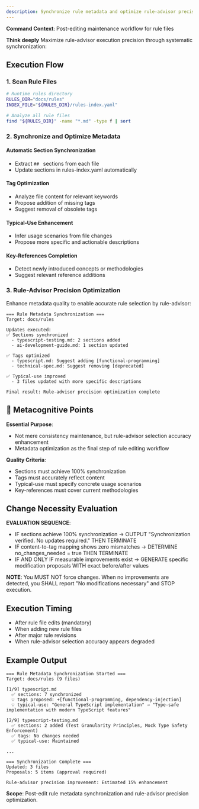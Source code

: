 ```yaml
---
description: Synchronize rule metadata and optimize rule-advisor precision after rule edits
---
```


**Command Context**: Post-editing maintenance workflow for rule files

**Think deeply** Maximize rule-advisor execution precision through systematic synchronization:

## Execution Flow

### 1. Scan Rule Files
```bash
# Runtime rules directory
RULES_DIR="docs/rules"
INDEX_FILE="${RULES_DIR}/rules-index.yaml"

# Analyze all rule files
find "${RULES_DIR}" -name "*.md" -type f | sort
```

### 2. Synchronize and Optimize Metadata

#### Automatic Section Synchronization
- Extract `## ` sections from each file
- Update sections in rules-index.yaml automatically

#### Tag Optimization
- Analyze file content for relevant keywords
- Propose addition of missing tags
- Suggest removal of obsolete tags

#### Typical-Use Enhancement
- Infer usage scenarios from file changes
- Propose more specific and actionable descriptions

#### Key-References Completion
- Detect newly introduced concepts or methodologies
- Suggest relevant reference additions

### 3. Rule-Advisor Precision Optimization

Enhance metadata quality to enable accurate rule selection by rule-advisor:

```
=== Rule Metadata Synchronization ===
Target: docs/rules

Updates executed:
✅ Sections synchronized
  - typescript-testing.md: 2 sections added
  - ai-development-guide.md: 1 section updated

✅ Tags optimized
  - typescript.md: Suggest adding [functional-programming]
  - technical-spec.md: Suggest removing [deprecated]

✅ Typical-use improved
  - 3 files updated with more specific descriptions

Final result: Rule-advisor precision optimization complete
```

## 🧠 Metacognitive Points

**Essential Purpose**:
- Not mere consistency maintenance, but rule-advisor selection accuracy enhancement
- Metadata optimization as the final step of rule editing workflow

**Quality Criteria**:
- Sections must achieve 100% synchronization
- Tags must accurately reflect content
- Typical-use must specify concrete usage scenarios
- Key-references must cover current methodologies

## Change Necessity Evaluation

**EVALUATION SEQUENCE**:
- IF sections achieve 100% synchronization → OUTPUT "Synchronization verified. No updates required." THEN TERMINATE
- IF content-to-tag mapping shows zero mismatches → DETERMINE no_changes_needed = true THEN TERMINATE  
- IF AND ONLY IF measurable improvements exist → GENERATE specific modification proposals WITH exact before/after values

**NOTE**: You MUST NOT force changes. When no improvements are detected, you SHALL report "No modifications necessary" and STOP execution.

## Execution Timing

- After rule file edits (mandatory)
- When adding new rule files
- After major rule revisions
- When rule-advisor selection accuracy appears degraded

## Example Output

```
=== Rule Metadata Synchronization Started ===
Target: docs/rules (9 files)

[1/9] typescript.md
  ✅ sections: 7 synchronized
  💡 tags proposed: +[functional-programming, dependency-injection]
  💡 typical-use: "General TypeScript implementation" → "Type-safe implementation with modern TypeScript features"

[2/9] typescript-testing.md
  ✅ sections: 2 added (Test Granularity Principles, Mock Type Safety Enforcement)
  ✅ tags: No changes needed
  ✅ typical-use: Maintained

...

=== Synchronization Complete ===
Updated: 3 files
Proposals: 5 items (approval required)

Rule-advisor precision improvement: Estimated 15% enhancement
```

**Scope**: Post-edit rule metadata synchronization and rule-advisor precision optimization.